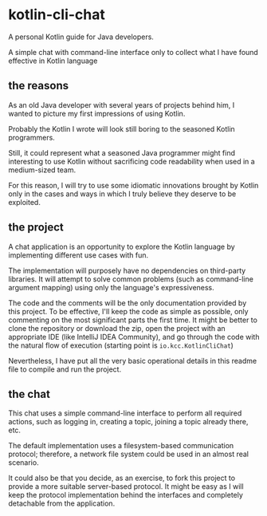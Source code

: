 # kotlin-cli-chat
A personal Kotlin guide for Java developers. 

A simple chat with command-line interface only to collect what I have found effective in Kotlin language

## the reasons
As an old Java developer with several years of projects behind him, I wanted to picture my first impressions of using Kotlin. 

Probably the Kotlin I wrote will look still boring to the seasoned Kotlin programmers. 

Still, it could represent what a seasoned Java programmer might find interesting to use Kotlin without sacrificing 
code readability when used in a medium-sized team.

For this reason, I will try to use some idiomatic innovations brought by Kotlin only in the cases and ways in which 
I truly believe they deserve to be exploited.

## the project
A chat application is an opportunity to explore the Kotlin language by implementing different use cases with fun.

The implementation will purposely have no dependencies on third-party libraries. 
It will attempt to solve common problems (such as command-line argument mapping) using only the language's expressiveness.

The code and the comments will be the only documentation provided by this project.
To be effective, I'll keep the code as simple as possible, only commenting on the most significant parts the first time.
It might be better to clone the repository or download the zip, open the project with an appropriate IDE (like IntelliJ IDEA Community), 
and go through the code with the natural flow of execution (starting point is `io.kcc.KotlinCliChat`)

Nevertheless, I have put all the very basic operational details in this readme file to compile and run the project.

## the chat

This chat uses a simple command-line interface to perform all required actions, such as logging in, creating a topic, 
joining a topic already there, etc. 

The default implementation uses a filesystem-based communication protocol; 
therefore, a network file system could be used in an almost real scenario. 

It could also be that you decide, as an exercise, to fork this project to provide a more suitable server-based protocol. 
It might be easy as I will keep the protocol implementation behind the interfaces and completely detachable from the application.